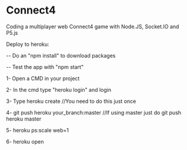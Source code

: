 # Connect4

Coding a multiplayer web Connect4 game with Node.JS, Socket.IO and P5.js

Deploy to heroku:

-- Do an "npm install" to download packages

-- Test the app with "npm start"

1- Open a CMD in your project

2- In the cmd type "heroku login" and login

3- Type heroku create //You need to do this just once

4- git push heroku your_branch:master //If using master just do git push heroku master

5- heroku ps:scale web=1

6- heroku open
